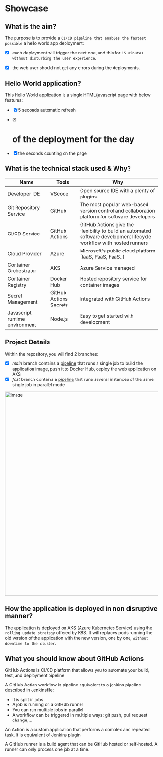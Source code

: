 # Showcase

## What is the aim?

The purpose is to provide a `CI/CD pipeline that enables the fastest possible` a hello world app deployment: 
  - [x] each deployment will trigger the next one, and this for `15 minutes without disturbing the user experience`. 
  - [x] the web user should not get any errors during the deployments.


## Hello World application?

This Hello World application is a single HTML/javascript page with below features: 
  - [x]  5 seconds automatic refresh 
  - [x]  # of the deployment for the day
  - [x]  the seconds counting on the page



## What is the technical stack used & Why?

| Name                   | Tools                                                                       | Why                                                                                        |
|------------------------|-----------------------------------------------------------------------------|--------------------------------------------------------------------------------------------|
| Developer IDE          | VScode                                                                    | Open source IDE with a plenty of plugins                                                     |
| Git Repository Service | GitHub                                                                    | The most popular web-based version control and collaboration platform for software developers| 
| CI/CD Service             | GitHub Actions                                                            | GitHub Actions give the flexibility to build an automated software development lifecycle workflow with hosted runners                             |                     |
| Cloud Provider         | Azure                                                                     | Microsoft's public cloud platform (IaaS, PaaS, FaaS..)                                                                                            |
| Container Orchestrator | AKS                                                                       |    Azure Service managed                                                                                          |
| Container Registry     | Docker Hub                                                                       |  Hosted repository service for container images                                                                                              |
| Secret Management      | GitHub Actions Secrets                                                    |   Integrated with GitHub Actions                                                                                           |
| Javascript runtime environment      | Node.js                                                   |    Easy to get started with development                                                                                          |


## Project Details

Within the repository, you will find 2 branches: 
  - [x] _main_ branch contains a [pipeline](https://github.com/achebel75/showcase/blob/main/.github/workflows/showcase-workflow.yml) that runs a single job to build the application image, push it to Docker Hub, deploy the web application on AKS 
  - [x] _fast_ branch contains a [pipeline](https://github.com/achebel75/showcase/blob/fast/.github/workflows/showcase-workflow.yml) that runs several instances of the same single job in parallel mode.

<img width="672" alt="image" src="https://user-images.githubusercontent.com/41162971/227932789-7f2b6563-cbfa-4ea2-b17d-5f5f87798bdb.png">


## How the application is deployed in non disruptive manner?

The application is deployed on AKS (Azure Kubernetes Service) using the `rolling update strategy` offered by K8S. 
It will replaces pods running the old version of the application with the new version, one by one, `without downtime to the cluster`.



## What you should know about GitHub Actions

GitHub Actions is CI/CD platform that allows you to automate your build, test, and deployment pipeline.

A GitHub Action workflow is pipeline equivalent to a jenkins pipeline described in Jenkinsfile: 
  - It is split in jobs 
  - A job is running on a GitHUb runner
  - You can run multiple jobs in parallel
  - A workflow can be triggered in multiple ways: git push, pull request change,...
  
An Action is a custom application that performs a complex and repeated task. It is equivalent of Jenkins plugin.

A GitHub runner is a build agent that can be GitHub hosted or self-hosted. A runner can only process one job at a time.


